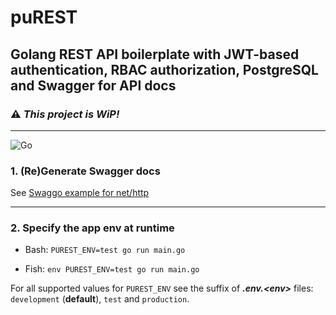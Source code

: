 # puREST

## Golang REST API boilerplate with JWT-based authentication, RBAC authorization, PostgreSQL and Swagger for API docs

### :warning: **_This project is WiP!_**

---
![Go](https://github.com/padurean/puREST/workflows/Go/badge.svg)

### **1. (Re)Generate Swagger docs**

See [Swaggo example for net/http](https://github.com/swaggo/http-swagger)

---

### **2. Specify the app env at runtime**

- Bash: `PUREST_ENV=test go run main.go`

- Fish: `env PUREST_ENV=test go run main.go`

For all supported values for `PUREST_ENV` see the suffix of _**.env.&lt;env&gt;**_ files:
`development` (**default**), `test` and `production`.
